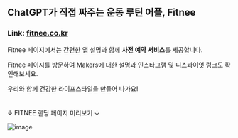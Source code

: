 <br/>

## ChatGPT가 직접 짜주는 운동 루틴 어플, Fitnee
### Link: [fitnee.co.kr](https://fitnee.co.kr)



Fitnee 페이지에서는 간편한 앱 설명과 함께 **사전 예약 서비스**를 제공합니다.   

Fitnee 페이지를 방문하여 Makers에 대한 설명과 인스타그램 및 디스콰이엇 링크도 확인해보세요.   

우리와 함께 건강한 라이프스타일을 만들어 나가요!
<br/>
<br/>
<br/>
↓ FITNEE 랜딩 페이지 미리보기 ↓

![image](https://github.com/UMCHealthGPT/Landing/assets/113423517/ca8d14b1-86ac-4811-9cf8-7f6e7f110d81)
